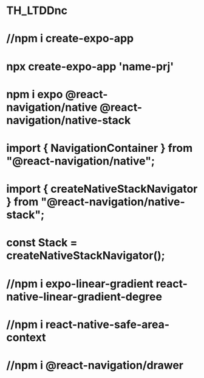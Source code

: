# TH_LTDDnc
# //npm i create-expo-app
# npx create-expo-app 'name-prj'
# npm i expo @react-navigation/native @react-navigation/native-stack
# import { NavigationContainer } from "@react-navigation/native";
# import { createNativeStackNavigator } from "@react-navigation/native-stack";
# const Stack = createNativeStackNavigator();
# //npm i expo-linear-gradient react-native-linear-gradient-degree
# //npm i react-native-safe-area-context
# //npm i @react-navigation/drawer

